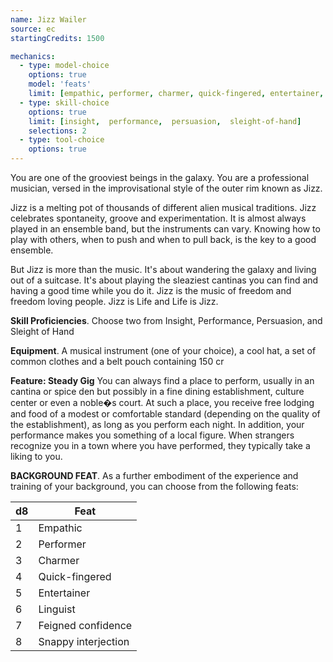 ```yaml
---
name: Jizz Wailer
source: ec
startingCredits: 1500

mechanics:
  - type: model-choice
    options: true
    model: 'feats'
    limit: [empathic, performer, charmer, quick-fingered, entertainer, linguist, feigned confidence, snappy interjection]
  - type: skill-choice
    options: true
    limit: [insight,  performance,  persuasion,  sleight-of-hand]
    selections: 2
  - type: tool-choice
    options: true
---
```


You are one of the grooviest beings in the galaxy. You are a professional musician, versed in the improvisational style of the outer rim known as Jizz. 

Jizz is a melting pot of thousands of different alien musical traditions. Jizz celebrates spontaneity, groove and experimentation. It is almost always played in an ensemble band, but the instruments can vary. Knowing how to play with others, when to push and when to pull back, is the key to a good ensemble.

But Jizz is more than the music. It's about wandering the galaxy and living out of a suitcase. It's about playing the sleaziest cantinas you can find and having a good time while you do it. Jizz is the music of freedom and freedom loving people. Jizz is Life and Life is Jizz.

__Skill Proficiencies__. Choose two from Insight, Performance, Persuasion, and Sleight of Hand

__Equipment__. A musical instrument (one of your choice), a cool hat, a set of common clothes and a belt pouch containing 150 cr

__Feature: Steady Gig__
You can always find a place to perform, usually in an cantina or spice den but possibly in a fine dining establishment, culture center or even a noble�s court. At such a place, you receive free lodging and food of a modest or comfortable standard (depending on the quality of the establishment), as long as you perform each night. In addition, your performance makes you something of a local figure. When strangers recognize you in a town where you have performed, they typically take a liking to you.


__BACKGROUND FEAT__. As a further embodiment of the experience and training of your background, you can choose from the following feats:

d8 | Feat
--- | ---
1	|	Empathic
2	|	Performer
3	|	Charmer
4	|	Quick-fingered
5	|	Entertainer
6	|	Linguist
7	|	Feigned confidence
8	|	Snappy interjection
<div class="hr"></div>

